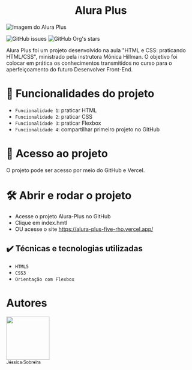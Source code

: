 <h1 align ="center">Alura Plus</h1>

![Imagem do Alura Plus](https://user-images.githubusercontent.com/117686537/207966486-f478bc70-baa9-4b40-bc48-0620c2be881a.png)


![GitHub issues](https://img.shields.io/github/issues/jessica-sobreira/alura-plus)
![GitHub Org's stars](https://img.shields.io/github/stars/jessica-sobreira/alura-plus)

Alura Plus foi um projeto desenvolvido na aula "HTML e CSS: praticando HTML/CSS", ministrado pela instrutora Mônica Hillman. O objetivo foi colocar em prática os conhecimentos transmitidos no curso para o aperfeiçoamento do futuro Desenvolver Front-End.


# :hammer: Funcionalidades do projeto

- `Funcionalidade 1`: praticar HTML
- `Funcionalidade 2`: praticar CSS
- `Funcionalidade 3`: praticar Flexbox
- `Funcionalidade 4`: compartilhar primeiro projeto no GitHub

# 📁 Acesso ao projeto

O projeto pode ser acesso por meio do GitHub e Vercel.

# 🛠️ Abrir e rodar o projeto

- Acesse o projeto Alura-Plus no GitHub
- Clique em index.hmtl
- OU acesse o site https://alura-plus-five-rho.vercel.app/

## ✔️ Técnicas e tecnologias utilizadas

- ``HTML5``
- ``CSS3``
- ``Orientação com Flexbox``

# Autores

[<img src="https://avatars.githubusercontent.com/u/117686537?s=400&u=450b1882002f433cb1a5cb8a2b2837e42c918732&v=4" width=115><br><sub>Jéssica Sobreira</sub>](https://github.com/jessica-sobreira)


